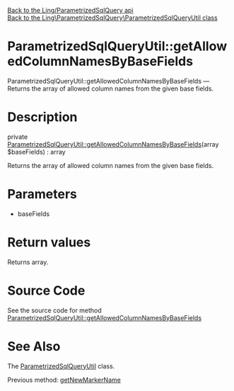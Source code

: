 [Back to the Ling/ParametrizedSqlQuery api](https://github.com/lingtalfi/ParametrizedSqlQuery/blob/master/doc/api/Ling/ParametrizedSqlQuery.md)<br>
[Back to the Ling\ParametrizedSqlQuery\ParametrizedSqlQueryUtil class](https://github.com/lingtalfi/ParametrizedSqlQuery/blob/master/doc/api/Ling/ParametrizedSqlQuery/ParametrizedSqlQueryUtil.md)


ParametrizedSqlQueryUtil::getAllowedColumnNamesByBaseFields
================



ParametrizedSqlQueryUtil::getAllowedColumnNamesByBaseFields — Returns the array of allowed column names from the given base fields.




Description
================


private [ParametrizedSqlQueryUtil::getAllowedColumnNamesByBaseFields](https://github.com/lingtalfi/ParametrizedSqlQuery/blob/master/doc/api/Ling/ParametrizedSqlQuery/ParametrizedSqlQueryUtil/getAllowedColumnNamesByBaseFields.md)(array $baseFields) : array




Returns the array of allowed column names from the given base fields.




Parameters
================


- baseFields

    


Return values
================

Returns array.








Source Code
===========
See the source code for method [ParametrizedSqlQueryUtil::getAllowedColumnNamesByBaseFields](https://github.com/lingtalfi/ParametrizedSqlQuery/blob/master/ParametrizedSqlQueryUtil.php#L764-L772)


See Also
================

The [ParametrizedSqlQueryUtil](https://github.com/lingtalfi/ParametrizedSqlQuery/blob/master/doc/api/Ling/ParametrizedSqlQuery/ParametrizedSqlQueryUtil.md) class.

Previous method: [getNewMarkerName](https://github.com/lingtalfi/ParametrizedSqlQuery/blob/master/doc/api/Ling/ParametrizedSqlQuery/ParametrizedSqlQueryUtil/getNewMarkerName.md)<br>

